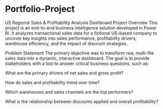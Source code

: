 # Portfolio-Project
US Regional Sales & Profitability Analysis Dashboard
Project Overview
This project is an end-to-end business intelligence solution developed in Power BI. It analyzes transactional sales data for a fictional US-based company to uncover key insights into sales performance, profitability drivers, warehouse efficiency, and the impact of discount strategies.

Problem Statement
The primary objective was to transform raw, multi-file sales data into a dynamic, interactive dashboard. The goal is to provide stakeholders with a tool to answer critical business questions, such as:

What are the primary drivers of net sales and gross profit?

How do sales and profitability trend over time?

Which warehouses and sales channels are the top performers?

What is the relationship between discounts applied and overall profitability?
